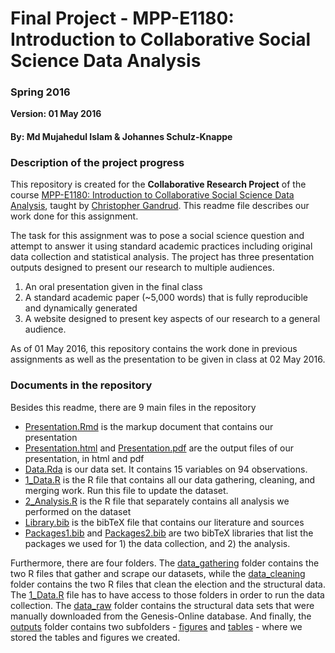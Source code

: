 # Final Project - MPP-E1180: Introduction to Collaborative Social Science Data Analysis

### Spring 2016

**Version: 01 May 2016**

#### By: Md Mujahedul Islam & Johannes Schulz-Knappe

### Description of the project progress

This repository is created for the **Collaborative Research Project** of the course [MPP-E1180: Introduction to Collaborative Social Science Data Analysis](https://github.com/HertieDataScience/SyllabusAndLectures), taught by [Christopher Gandrud](https://github.com/christophergandrud). This readme file describes our work done for this assignment.

The task for this assignment was to pose a social science question and attempt to answer it using standard academic practices including original data collection and statistical analysis. The project has three presentation outputs designed to present our research to multiple audiences.

1) An oral presentation given in the final class
2) A standard academic paper (~5,000 words) that is fully reproducible and dynamically generated
3) A website designed to present key aspects of our research to a general audience. 

As of 01 May 2016, this repository contains the work done in previous assignments as well as the presentation to be given in class at 02 May 2016.


### Documents in the repository

Besides this readme, there are 9 main files in the repository

- [Presentation.Rmd](https://github.com/mujahedhertie/Final-Project/blob/master/Presentation.Rmd) is the markup document that contains our presentation
- [Presentation.html](https://github.com/mujahedhertie/Final-Project/blob/master/Presentation.html) and [Presentation.pdf](https://github.com/mujahedhertie/Final-Project/blob/master/Presentation.pdf) are the output files of our presentation, in html and pdf
- [Data.Rda](https://github.com/mujahedhertie/Final-Project/blob/master/Data.Rda) is our data set. It contains 15 variables on 94 observations.
- [1_Data.R](https://github.com/mujahedhertie/Final-Project/blob/master/1_Data.R) is the R file that contains all our data gathering, cleaning, and merging work. Run this file to update the dataset.
- [2_Analysis.R](https://github.com/mujahedhertie/Final-Project/blob/master/2_Analysis.R) is the R file that separately contains all analysis we performed on the dataset
- [Library.bib](https://github.com/mujahedhertie/Final-Project/blob/master/Library.bib) is the bibTeX file that contains our literature and sources
- [Packages1.bib](https://github.com/mujahedhertie/Final-Project/blob/master/Packages1.bib) and [Packages2.bib](https://github.com/mujahedhertie/Final-Project/blob/master/Packages2.bib) are two bibTeX libraries that list the packages we used for 1) the data collection, and 2) the analysis.

Furthermore, there are four folders. The [data_gathering](https://github.com/mujahedhertie/Final-Project3/tree/master/data_gathering) folder contains the two R files that gather and scrape our datasets, while the [data_cleaning](https://github.com/mujahedhertie/Final-Project/tree/master/data_cleaning) folder contains the two R files that clean the election and the structural data. The [1_Data.R](https://github.com/mujahedhertie/Final-Project/blob/master/1_Data.R) file has to have access to those folders in order to run the data collection.
The [data_raw](https://github.com/mujahedhertie/Final-Project/tree/master/data_raw) folder contains the structural data sets that were manually downloaded from the Genesis-Online database. And finally, the [outputs](https://github.com/mujahedhertie/Final-Project/tree/master/outputs) folder contains two subfolders - [figures](https://github.com/mujahedhertie/Final-Project/tree/master/outputs/figures) and [tables](https://github.com/mujahedhertie/Final-Project/tree/master/outputs/tables) - where we stored the tables and figures we created.